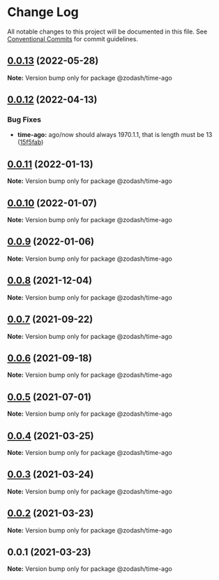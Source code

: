 # Change Log

All notable changes to this project will be documented in this file.
See [Conventional Commits](https://conventionalcommits.org) for commit guidelines.

## [0.0.13](https://github.com/zcorky/zodash/compare/@zodash/time-ago@0.0.12...@zodash/time-ago@0.0.13) (2022-05-28)

**Note:** Version bump only for package @zodash/time-ago





## [0.0.12](https://github.com/zcorky/zodash/compare/@zodash/time-ago@0.0.11...@zodash/time-ago@0.0.12) (2022-04-13)


### Bug Fixes

* **time-ago:** ago/now should always 1970.1.1, that is length must be 13 ([15f5fab](https://github.com/zcorky/zodash/commit/15f5fab76e66be8713a0bd6e10c615ca3da634c1))





## [0.0.11](https://github.com/zcorky/zodash/compare/@zodash/time-ago@0.0.10...@zodash/time-ago@0.0.11) (2022-01-13)

**Note:** Version bump only for package @zodash/time-ago





## [0.0.10](https://github.com/zcorky/zodash/compare/@zodash/time-ago@0.0.9...@zodash/time-ago@0.0.10) (2022-01-07)

**Note:** Version bump only for package @zodash/time-ago





## [0.0.9](https://github.com/zcorky/zodash/compare/@zodash/time-ago@0.0.8...@zodash/time-ago@0.0.9) (2022-01-06)

**Note:** Version bump only for package @zodash/time-ago





## [0.0.8](https://github.com/zcorky/zodash/compare/@zodash/time-ago@0.0.7...@zodash/time-ago@0.0.8) (2021-12-04)

**Note:** Version bump only for package @zodash/time-ago





## [0.0.7](https://github.com/zcorky/zodash/compare/@zodash/time-ago@0.0.6...@zodash/time-ago@0.0.7) (2021-09-22)

**Note:** Version bump only for package @zodash/time-ago





## [0.0.6](https://github.com/zcorky/zodash/compare/@zodash/time-ago@0.0.5...@zodash/time-ago@0.0.6) (2021-09-18)

**Note:** Version bump only for package @zodash/time-ago





## [0.0.5](https://github.com/zcorky/zodash/compare/@zodash/time-ago@0.0.4...@zodash/time-ago@0.0.5) (2021-07-01)

**Note:** Version bump only for package @zodash/time-ago





## [0.0.4](https://github.com/zcorky/zodash/compare/@zodash/time-ago@0.0.3...@zodash/time-ago@0.0.4) (2021-03-25)

**Note:** Version bump only for package @zodash/time-ago





## [0.0.3](https://github.com/zcorky/zodash/compare/@zodash/time-ago@0.0.2...@zodash/time-ago@0.0.3) (2021-03-24)

**Note:** Version bump only for package @zodash/time-ago





## [0.0.2](https://github.com/zcorky/zodash/compare/@zodash/time-ago@0.0.1...@zodash/time-ago@0.0.2) (2021-03-23)

**Note:** Version bump only for package @zodash/time-ago





## 0.0.1 (2021-03-23)

**Note:** Version bump only for package @zodash/time-ago

